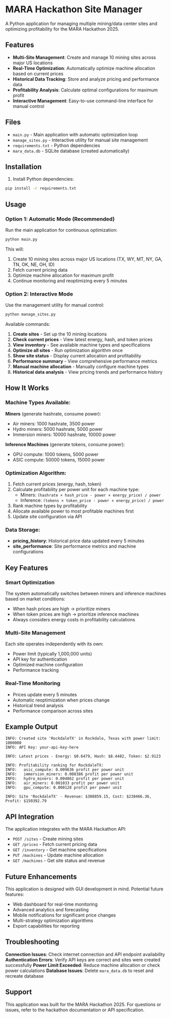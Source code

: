 # MARA Hackathon Site Manager

A Python application for managing multiple mining/data center sites and optimizing profitability for the MARA Hackathon 2025.

## Features

- **Multi-Site Management**: Create and manage 10 mining sites across major US locations
- **Real-Time Optimization**: Automatically optimize machine allocation based on current prices
- **Historical Data Tracking**: Store and analyze pricing and performance data
- **Profitability Analysis**: Calculate optimal configurations for maximum profit
- **Interactive Management**: Easy-to-use command-line interface for manual control

## Files

- `main.py` - Main application with automatic optimization loop
- `manage_sites.py` - Interactive utility for manual site management
- `requirements.txt` - Python dependencies
- `mara_data.db` - SQLite database (created automatically)

## Installation

1. Install Python dependencies:
```bash
pip install -r requirements.txt
```

## Usage

### Option 1: Automatic Mode (Recommended)
Run the main application for continuous optimization:
```bash
python main.py
```

This will:
1. Create 10 mining sites across major US locations (TX, WY, MT, NY, GA, TN, OK, NE, OH, ID)
2. Fetch current pricing data
3. Optimize machine allocation for maximum profit
4. Continue monitoring and reoptimizing every 5 minutes

### Option 2: Interactive Mode
Use the management utility for manual control:
```bash
python manage_sites.py
```

Available commands:
1. **Create sites** - Set up the 10 mining locations
2. **Check current prices** - View latest energy, hash, and token prices
3. **View inventory** - See available machine types and specifications
4. **Optimize all sites** - Run optimization algorithm once
5. **Show site status** - Display current allocation and profitability
6. **Performance summary** - View comprehensive performance metrics
7. **Manual machine allocation** - Manually configure machine types
8. **Historical data analysis** - View pricing trends and performance history

## How It Works

### Machine Types Available:
**Miners** (generate hashrate, consume power):
- Air miners: 1000 hashrate, 3500 power
- Hydro miners: 5000 hashrate, 5000 power  
- Immersion miners: 10000 hashrate, 10000 power

**Inference Machines** (generate tokens, consume power):
- GPU compute: 1000 tokens, 5000 power
- ASIC compute: 50000 tokens, 15000 power

### Optimization Algorithm:
1. Fetch current prices (energy, hash, token)
2. Calculate profitability per power unit for each machine type:
   - Miners: `(hashrate × hash_price - power × energy_price) / power`
   - Inference: `(tokens × token_price - power × energy_price) / power`
3. Rank machine types by profitability
4. Allocate available power to most profitable machines first
5. Update site configuration via API

### Data Storage:
- **pricing_history**: Historical price data updated every 5 minutes
- **site_performance**: Site performance metrics and machine configurations

## Key Features

### Smart Optimization
The system automatically switches between miners and inference machines based on market conditions:
- When hash prices are high → prioritize miners
- When token prices are high → prioritize inference machines
- Always considers energy costs in profitability calculations

### Multi-Site Management
Each site operates independently with its own:
- Power limit (typically 1,000,000 units)
- API key for authentication
- Optimized machine configuration
- Performance tracking

### Real-Time Monitoring
- Prices update every 5 minutes
- Automatic reoptimization when prices change
- Historical trend analysis
- Performance comparison across sites

## Example Output

```
INFO: Created site 'RockdaleTX' in Rockdale, Texas with power limit: 1000000
INFO: API Key: your-api-key-here

INFO: Latest prices - Energy: $0.6479, Hash: $8.4482, Token: $2.9123

INFO: Profitability ranking for RockdaleTX:
INFO:   asic_compute: 0.009636 profit per power unit
INFO:   immersion_miners: 0.008386 profit per power unit
INFO:   hydro_miners: 0.004862 profit per power unit
INFO:   air_miners: 0.001033 profit per power unit
INFO:   gpu_compute: 0.000128 profit per power unit

INFO: Site 'RockdaleTX' - Revenue: $388859.15, Cost: $238466.36, Profit: $150392.79
```

## API Integration

The application integrates with the MARA Hackathon API:
- `POST /sites` - Create mining sites
- `GET /prices` - Fetch current pricing data
- `GET /inventory` - Get machine specifications
- `PUT /machines` - Update machine allocation
- `GET /machines` - Get site status and revenue

## Future Enhancements

This application is designed with GUI development in mind. Potential future features:
- Web dashboard for real-time monitoring
- Advanced analytics and forecasting
- Mobile notifications for significant price changes
- Multi-strategy optimization algorithms
- Export capabilities for reporting

## Troubleshooting

**Connection Issues**: Check internet connection and API endpoint availability
**Authentication Errors**: Verify API keys are correct and sites were created successfully
**Power Limit Exceeded**: Reduce machine allocation or check power calculations
**Database Issues**: Delete `mara_data.db` to reset and recreate database

## Support

This application was built for the MARA Hackathon 2025. For questions or issues, refer to the hackathon documentation or API specification. 
